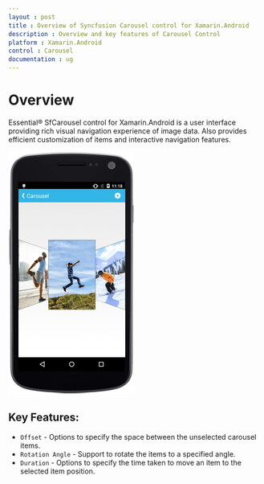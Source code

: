 ```yaml
---
layout : post
title : Overview of Syncfusion Carousel control for Xamarin.Android
description : Overview and key features of Carousel Control
platform : Xamarin.Android
control : Carousel
documentation : ug
---
```


# Overview

Essential® SfCarousel control for Xamarin.Android is a user interface providing rich visual navigation experience of image data. Also provides efficient customization of items and interactive navigation features. 

![](images/carousel.png)

## Key Features:

* `Offset` - Options to specify the space between the unselected carousel items.
* `Rotation Angle` - Support to rotate the items to a specified angle.
* `Duration` - Options to specify the time taken to move an item to the selected item position.

